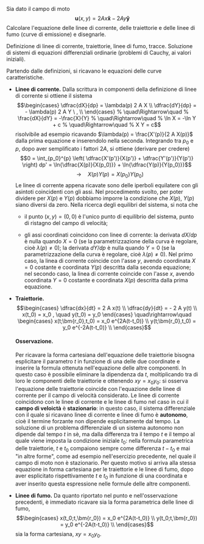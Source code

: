 Sia dato il campo di moto
$$\bm{u}(x,y) = 2Ax \bm{\hat{x}} - 2Ay \bm{\hat{y}}$$ Calcolare
l'equazione delle linee di corrente, delle traiettorie e delle linee di
fumo (curve di emissione) e disegnarle.

Definizione di linee di corrente, traiettorie, linee di fumo, tracce.
Soluzione di sistemi di equazioni differenziali ordinarie (problemi di
Cauchy, ai valori iniziali).

Partendo dalle definizioni, si ricavano le equazioni delle curve
caratteristiche.

-   **Linee di corrente.** Dalla scrittura in componenti della
    definizione di linee di corrente si ottiene il sistema
    $$\begin{cases}
      \dfrac{dX}{dp} = \lambda(p) 2 A X \\
      \dfrac{dY}{dp} = - \lambda(p) 2 A Y \ , \\
     \end{cases}
    %  \quad\Rightarrow\quad
    %  \frac{dX}{dY} = -\frac{X}{Y}
    %  \quad\Rightarrow\quad
    %  \ln X = -\ln Y + c 
    %  \quad\Rightarrow\quad
    %  X Y = c$$ risolvibile ad esempio ricavando
    $\lambda(p) = \frac{X'(p)}{2 A X(p)}$ dalla prima equazione e
    inserendolo nella seconda. Integrando tra $p_0$ e $p$, dopo aver
    semplificato i fattori $2 A$, si ottiene (derivare per credere)
    $$0 = \int_{p_0}^{p} \left( \dfrac{X'(p')}{X(p')} + \dfrac{Y'(p')}{Y(p')} \right) dp' =
     \ln{\dfrac{X(p)}{X(p_0)}} + \ln{\dfrac{Y(p)}{Y(p_0)}}$$
    $$\quad \rightarrow \quad
     X(p)Y(p) = X(p_0)Y(p_0)$$ Le linee di corrente appena ricavate sono
    delle iperboli equilatere con gli asintoti coincidenti con gli assi.
    Nel procedimento svolto, per poter dividere per $X(p)$ e $Y(p)$
    dobbiamo imporre la condizione che $X(p)$, $Y(p)$ siano diversi da
    zero. Nella ricerca degli equilibri del sistema, si nota che

    -   il punto $(x,y) = (0,0)$ è l'unico punto di equilibrio del
        sistema, punto di ristagno del campo di velocità;

    -   gli assi coordinati coincidono con linee di corrente: la
        derivata $dX/dp$ è nulla quando $X=0$ (se la parametrizzazione
        della curva è regolare, cioè $\lambda(p) \ne 0$); la derivata
        $dY/dp$ è nulla quando $Y=0$ (se la parametrizzazione della
        curva è regolare, cioè $\lambda(p) \ne 0$). Nel primo caso, la
        linea di corrente coincide con l'asse $y$, avendo coordinata
        $X=0$ costante e coordinata $Y(p)$ descritta dalla seconda
        equazione; nel secondo caso, la linea di corrente coincide con
        l'asse $x$, avendo coordinata $Y=0$ costante e coordinata $X(p)$
        descritta dalla prima equazione.

-   **Traiettorie.** $$\begin{cases}
      \dfrac{dx}{dt} = 2 A x(t) \\
      \dfrac{dy}{dt} = -  2 A y(t) \\
      x(t_0) = x_0 , \quad y(t_0) = y_0
     \end{cases}
     \quad\rightarrow\quad
     \begin{cases}
      x(t;\bm{r_0},t_0) = x_0 e^{2A(t-t_0)} \\
      y(t;\bm{r_0},t_0) = y_0 e^{-2A(t-t_0)} \\
     \end{cases}$$

    #### Osservazione.

    Per ricavare la forma cartesiana dell'equazione delle traiettorie
    bisogna esplicitare il parametro $t$ in funzione di una delle due
    coordinate e inserire la formula ottenuta nell'equazione delle altre
    componenti. In questo caso è possibile eliminare la dipendenza da
    $t$, moltiplicando tra di loro le componenti delle traiettorie e
    ottenendo $x y = x_0 y_0$: si osserva l'equazione delle traiettorie
    coincide con l'equazione delle linee di corrente per il campo di
    velocità considerato. Le linee di corrente coincidono con le linee
    di corrente e le linee di fumo nel caso in cui il **campo di
    veloictà** è **stazionario**: in questo caso, il sistema
    differenziale con il quale si ricavano linee di corrente e linee di
    fumo è **autonomo**, cioè il termine forzante non dipende
    esplicitamente dal tempo. La soluzione di un problema differenziale
    di un sistema autonomo non dipende dal tempo $t$ in sè, ma dalla
    differenza tra il tempo $t$ e il tempo al quale viene imposta la
    condizione iniziale $t_0$: nella formula parametrica delle
    traiettorie, $t$ e $t_0$ compaiono sempre come differenza $t-t_0$ e
    mai "in altre forme", come ad esempio nell'esercizio precedente, nel
    quale il campo di moto non è stazionario. Per questo motivo si
    arriva alla stessa equazione in forma cartesiana per le traiettorie
    e le linee di fumo, dopo aver esplicitato rispettivamente $t$ e
    $t_0$ in funzione di una coordinata e aver inserito questa
    espressione nelle formule delle altre componenti.

-   **Linee di fumo.** Da quanto riportato nel punto e nell'osservazione
    precedenti, è immediato ricavare sia la forma parametrica delle
    linee di fumo, $$\begin{cases}
      x(t_0;t,\bm{r_0}) = x_0 e^{2A(t-t_0)} \\
      y(t_0;t,\bm{r_0}) = y_0 e^{-2A(t-t_0)} \\
     \end{cases}$$ sia la forma cartesiana, $x y = x_0 y_0$.
